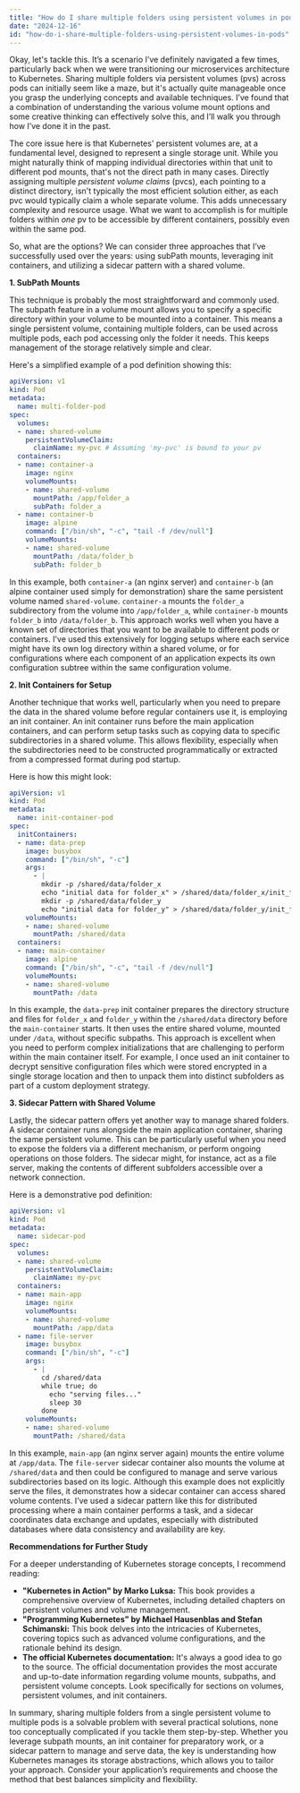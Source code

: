 ```yaml
---
title: "How do I share multiple folders using persistent volumes in pods?"
date: "2024-12-16"
id: "how-do-i-share-multiple-folders-using-persistent-volumes-in-pods"
---
```


Okay, let's tackle this. It’s a scenario I’ve definitely navigated a few times, particularly back when we were transitioning our microservices architecture to Kubernetes. Sharing multiple folders via persistent volumes (pvs) across pods can initially seem like a maze, but it's actually quite manageable once you grasp the underlying concepts and available techniques. I’ve found that a combination of understanding the various volume mount options and some creative thinking can effectively solve this, and I’ll walk you through how I’ve done it in the past.

The core issue here is that Kubernetes' persistent volumes are, at a fundamental level, designed to represent a single storage unit. While you might naturally think of mapping individual directories within that unit to different pod mounts, that's not the direct path in many cases. Directly assigning multiple *persistent volume claims* (pvcs), each pointing to a distinct directory, isn't typically the most efficient solution either, as each pvc would typically claim a whole separate volume. This adds unnecessary complexity and resource usage. What we want to accomplish is for multiple folders within *one* pv to be accessible by different containers, possibly even within the same pod.

So, what are the options? We can consider three approaches that I’ve successfully used over the years: using subPath mounts, leveraging init containers, and utilizing a sidecar pattern with a shared volume.

**1. SubPath Mounts**

This technique is probably the most straightforward and commonly used. The subpath feature in a volume mount allows you to specify a specific directory within your volume to be mounted into a container. This means a single persistent volume, containing multiple folders, can be used across multiple pods, each pod accessing only the folder it needs. This keeps management of the storage relatively simple and clear.

Here's a simplified example of a pod definition showing this:

```yaml
apiVersion: v1
kind: Pod
metadata:
  name: multi-folder-pod
spec:
  volumes:
  - name: shared-volume
    persistentVolumeClaim:
      claimName: my-pvc # Assuming 'my-pvc' is bound to your pv
  containers:
  - name: container-a
    image: nginx
    volumeMounts:
    - name: shared-volume
      mountPath: /app/folder_a
      subPath: folder_a
  - name: container-b
    image: alpine
    command: ["/bin/sh", "-c", "tail -f /dev/null"]
    volumeMounts:
    - name: shared-volume
      mountPath: /data/folder_b
      subPath: folder_b
```

In this example, both `container-a` (an nginx server) and `container-b` (an alpine container used simply for demonstration) share the same persistent volume named `shared-volume`. `container-a` mounts the `folder_a` subdirectory from the volume into `/app/folder_a`, while `container-b` mounts `folder_b` into `/data/folder_b`. This approach works well when you have a known set of directories that you want to be available to different pods or containers. I've used this extensively for logging setups where each service might have its own log directory within a shared volume, or for configurations where each component of an application expects its own configuration subtree within the same configuration volume.

**2. Init Containers for Setup**

Another technique that works well, particularly when you need to prepare the data in the shared volume before regular containers use it, is employing an init container. An init container runs before the main application containers, and can perform setup tasks such as copying data to specific subdirectories in a shared volume. This allows flexibility, especially when the subdirectories need to be constructed programmatically or extracted from a compressed format during pod startup.

Here is how this might look:

```yaml
apiVersion: v1
kind: Pod
metadata:
  name: init-container-pod
spec:
  initContainers:
  - name: data-prep
    image: busybox
    command: ["/bin/sh", "-c"]
    args:
      - |
        mkdir -p /shared/data/folder_x
        echo "initial data for folder_x" > /shared/data/folder_x/init_file.txt
        mkdir -p /shared/data/folder_y
        echo "initial data for folder_y" > /shared/data/folder_y/init_file.txt
    volumeMounts:
    - name: shared-volume
      mountPath: /shared/data
  containers:
  - name: main-container
    image: alpine
    command: ["/bin/sh", "-c", "tail -f /dev/null"]
    volumeMounts:
    - name: shared-volume
      mountPath: /data
```

In this example, the `data-prep` init container prepares the directory structure and files for `folder_x` and `folder_y` within the `/shared/data` directory before the `main-container` starts. It then uses the entire shared volume, mounted under `/data`, without specific subpaths. This approach is excellent when you need to perform complex initializations that are challenging to perform within the main container itself. For example, I once used an init container to decrypt sensitive configuration files which were stored encrypted in a single storage location and then to unpack them into distinct subfolders as part of a custom deployment strategy.

**3. Sidecar Pattern with Shared Volume**

Lastly, the sidecar pattern offers yet another way to manage shared folders. A sidecar container runs alongside the main application container, sharing the same persistent volume. This can be particularly useful when you need to expose the folders via a different mechanism, or perform ongoing operations on those folders. The sidecar might, for instance, act as a file server, making the contents of different subfolders accessible over a network connection.

Here is a demonstrative pod definition:

```yaml
apiVersion: v1
kind: Pod
metadata:
  name: sidecar-pod
spec:
  volumes:
  - name: shared-volume
    persistentVolumeClaim:
      claimName: my-pvc
  containers:
  - name: main-app
    image: nginx
    volumeMounts:
    - name: shared-volume
      mountPath: /app/data
  - name: file-server
    image: busybox
    command: ["/bin/sh", "-c"]
    args:
      - |
        cd /shared/data
        while true; do
          echo "serving files..."
          sleep 30
        done
    volumeMounts:
    - name: shared-volume
      mountPath: /shared/data
```

In this example, `main-app` (an nginx server again) mounts the entire volume at `/app/data`. The `file-server` sidecar container also mounts the volume at `/shared/data` and then could be configured to manage and serve various subdirectories based on its logic. Although this example does not explicitly serve the files, it demonstrates how a sidecar container can access shared volume contents. I’ve used a sidecar pattern like this for distributed processing where a main container performs a task, and a sidecar coordinates data exchange and updates, especially with distributed databases where data consistency and availability are key.

**Recommendations for Further Study**

For a deeper understanding of Kubernetes storage concepts, I recommend reading:

*   **"Kubernetes in Action" by Marko Luksa:** This book provides a comprehensive overview of Kubernetes, including detailed chapters on persistent volumes and volume management.
*   **"Programming Kubernetes" by Michael Hausenblas and Stefan Schimanski:** This book delves into the intricacies of Kubernetes, covering topics such as advanced volume configurations, and the rationale behind its design.
*   **The official Kubernetes documentation:** It's always a good idea to go to the source. The official documentation provides the most accurate and up-to-date information regarding volume mounts, subpaths, and persistent volume concepts. Look specifically for sections on volumes, persistent volumes, and init containers.

In summary, sharing multiple folders from a single persistent volume to multiple pods is a solvable problem with several practical solutions, none too conceptually complicated if you tackle them step-by-step. Whether you leverage subpath mounts, an init container for preparatory work, or a sidecar pattern to manage and serve data, the key is understanding how Kubernetes manages its storage abstractions, which allows you to tailor your approach. Consider your application’s requirements and choose the method that best balances simplicity and flexibility.
